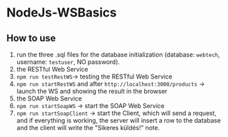 # NodeJs-WSBasics

How to use
----------

1. run the three .sql files for the database initialization (database: ```webtech```, username: ```testuser```, NO password).
2. the RESTful Web Service
  1. ```npm run testRestWS```-> testing the RESTful Web Service
  2. ```npm run startRestWS``` and after ```http://localhost:3000/products``` -> launch the WS and showing the result in the browser
3. the SOAP Web Service
  1. ```npm run startSoapWS``` -> start the SOAP Web Service
  2. ```npm run startSoapClient``` -> start the Client, which will send a request, and if everything is working, the server will insert a row to the database and the client will write the "Sikeres küldés!" note.
